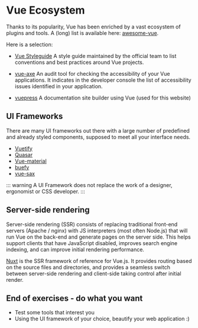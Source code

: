 # Vue Ecosystem

Thanks to its popularity, Vue has been enriched by a vast ecosystem of plugins and tools. A (long) list is available here: [awesome-vue](https://github.com/vuejs/awesome-vue).

Here is a selection:

- [Vue Styleguide](https://v3.vuejs.org/style-guide/)
  A style guide maintained by the official team to list conventions and best practices around Vue projects.

- [vue-axe](https://github.com/vue-a11y/vue-axe-next)
  An audit tool for checking the accessibility of your Vue applications. It indicates in the developer console the list of accessibility issues identified in your application.

- [vuepress](https://github.com/vuepress/vuepress-next)
  A documentation site builder using Vue (used for this website)

## UI Frameworks

There are many UI frameworks out there with a large number of predefined and already styled components, supposed to meet all your interface needs.

- [Vuetify](https://github.com/vuetifyjs/vuetify)
- [Quasar](https://github.com/quasarframework/quasar)
- [Vue-material](https://github.com/vuematerial/vue-material)
- [buefy](https://github.com/rafaelpimpa/buefy)
- [vue-sax](https://lusaxweb.github.io/vuesax/)

::: warning
A UI Framework does not replace the work of a designer, ergonomist or CSS developer.
:::

## Server-side rendering

Server-side rendering (SSR) consists of replacing traditional front-end servers (Apache / nginx) with JS interpreters (most often Node.js) that will run Vue on the back-end and generate pages on the server side. This helps support clients that have JavaScript disabled, improves search engine indexing, and can improve initial rendering performance.

[Nuxt](http://nuxtjs.org/) is the SSR framework of reference for Vue.js. It provides routing based on the source files and directories, and provides a seamless switch between server-side rendering and client-side taking control after initial render.

## End of exercises - do what you want

- Test some tools that interest you
- Using the UI framework of your choice, beautify your web application :)

